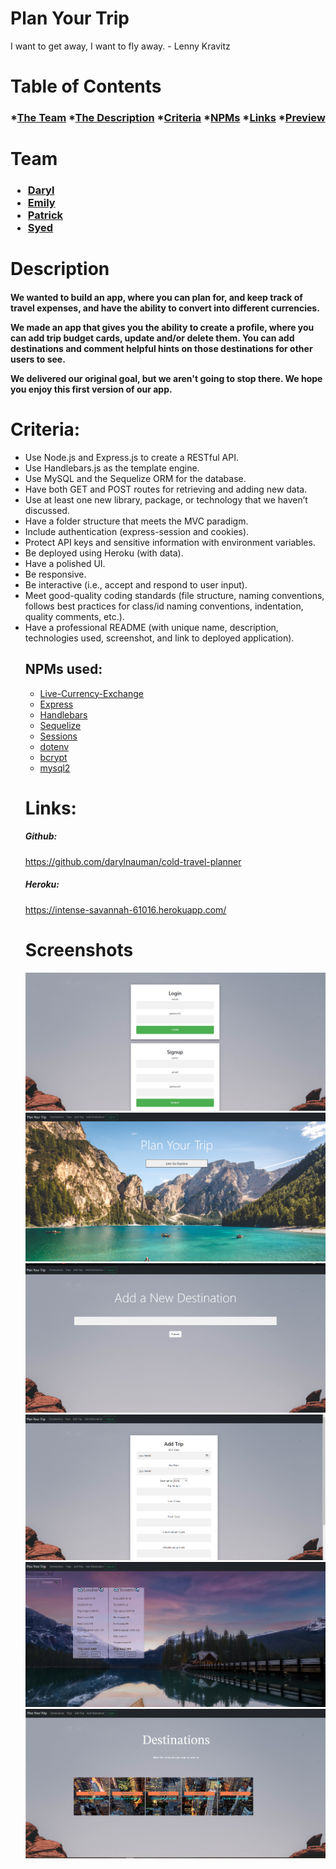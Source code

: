 # Plan Your Trip

<p>I want to get away, I want to fly away. - Lenny Kravitz</p>

# Table of Contents
<h3>

*[The Team](#team)
*[The Description](#description)
*[Criteria](#criteria)
*[NPMs](#npms-used)
*[Links](#links)
*[Preview](#screenshots)

</h3>


# Team
<h3><ul>
<li><a href="https://github.com/darylnauman" target="_blank">Daryl</a></li>
<li><a href="https://github.com/gleeson-emily" target="_blank">Emily</a></li>
<li><a href="https://github.com/Staycold" target="_blank">Patrick</a></li>
<li><a href="https://github.com/ahsan13101994" target="_blank">Syed</a></li>
</ul>
</h3>


# Description
<h4> We wanted to build an app, where you can plan for, and keep track of travel expenses, and have the ability to convert into different currencies. 

We made an app that gives you the ability to create a profile, where you can add trip budget cards, update and/or delete them. You can add destinations and comment helpful hints on those destinations for other users to see. 

We delivered our original goal, but we aren't going to stop there. We hope you enjoy this first version of our app. 
</h4>




# Criteria: 
<ul>
<li> Use Node.js and Express.js to create a RESTful API.</li>

<li> Use Handlebars.js as the template engine.</li>

<li> Use MySQL and the Sequelize ORM for the database.</li>

<li> Have both GET and POST routes for retrieving and adding new data.</li>

<li> Use at least one new library, package, or technology that we haven’t discussed.</li>

<li> Have a folder structure that meets the MVC paradigm.</li>

<li> Include authentication (express-session and cookies).</li>

<li> Protect API keys and sensitive information with environment variables.</li>

<li> Be deployed using Heroku (with data).</li>

<li> Have a polished UI.</li>

<li> Be responsive.</li>

<li> Be interactive (i.e., accept and respond to user input).</li>

<li> Meet good-quality coding standards (file structure, naming conventions, follows best practices for class/id naming conventions, indentation, quality comments, etc.).</li>

<li> Have a professional README (with unique name, description, technologies used, screenshot, and link to deployed application).</li>



## NPMs used:

<ul>
<li><a href="https://www.npmjs.com/package/live-currency-exchange" target="_blank">Live-Currency-Exchange</a> </li>
<li><a href="https://www.npmjs.com/package/express" target="_blank">Express</a></li>
<li><a href="https://www.npmjs.com/package/handlebars" target="_blank">Handlebars</a></li>
<li><a href="https://www.npmjs.com/package/sequelize" target="_blank">Sequelize</a></li>
<li><a href="https://www.npmjs.com/package/session" target="_blank">Sessions</a></li>
<li><a href="https://www.npmjs.com/package/dotenv" target="_blank">dotenv</a></li>

<li><a href="https://www.npmjs.com/package/bcrypt" target="_blank">bcrypt</a></li>

<li><a href="https://www.npmjs.com/package/mysql2" target="_blank">mysql2</a></li>
</ul>


# Links:

<h5>Github:</h5>
<a href="https://github.com/darylnauman/cold-travel-planner" target="_blank">https://github.com/darylnauman/cold-travel-planner</a>

<h5>Heroku:</h5>
<a href="https://intense-savannah-61016.herokuapp.com/ " target="_blank">https://intense-savannah-61016.herokuapp.com/ </a>

 

 # Screenshots

<img src="public/images/logins.png"/>
<img src="public/images/landing-page.png"/>
<img src="public/images/add-destination.png"/>
<img src="public/images/add-trip.png"/>
<img src="public/images/trips.png"/>
<img src="public/images/destinations.png"/>

